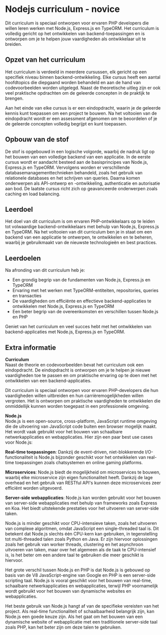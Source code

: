 # Nodejs curriculum - novice

Dit curriculum is speciaal ontworpen voor ervaren PHP developers die willen leren werken met Node.js, Express.js en TypeORM. Het curriculum is volledig gericht op het ontwikkelen van backend-toepassingen en is ontworpen om je te helpen jouw vaardigheden als ontwikkelaar uit te breiden.

## Opzet van het curriculum

Het curriculum is verdeeld in meerdere cursussen, elk gericht op een specifiek niveau binnen backend-ontwikkeling. Elke cursus heeft een aantal hoofdtopics die diepgaand worden behandeld en aan de hand van codevoorbeelden worden uitgelegd. Naast de theoretische uitleg zijn er ook veel praktische opdrachten om de geleerde concepten in de praktijk te brengen.

Aan het einde van elke cursus is er een eindopdracht, waarin je de geleerde kennis kunt toepassen om een project te bouwen. Na het voltooien van de eindopdracht wordt er een assessment afgenomen om te beoordelen of je de geleerde concepten volledig begrijpt en kunt toepassen.

## Opbouw van de stof

De stof is opgebouwd in een logische volgorde, waarbij de nadruk ligt op het bouwen van een volledige backend van een applicatie. In de eerste cursus wordt er aandacht besteed aan de basisprincipes van Node.js, Express.js en TypeORM. Vervolgens worden er verschillende databasemanagementtechnieken behandeld, zoals het gebruik van relationele databases en het schrijven van queries. Daarna komen onderwerpen als API-ontwerp en -ontwikkeling, authenticatie en autorisatie aan bod. De laatste cursus richt zich op geavanceerde onderwerpen zoals caching en load balancing.

## Leerdoel

Het doel van dit curriculum is om ervaren PHP-ontwikkelaars op te leiden tot volwaardige backend-ontwikkelaars met behulp van Node.js, Express.js en TypeORM. Na het voltooien van dit curriculum ben je in staat om een backend van een applicatie te ontwerpen, te ontwikkelen en te beheren, waarbij je gebruikmaakt van de nieuwste technologieën en best practices.

## Leerdoelen

Na afronding van dit curriculum heb je:

- Een grondig begrip van de fundamenten van Node.js, Express.js en TypeORM
- Ervaring met het werken met TypeORM-entiteiten, repositories, queries en transacties
- De vaardigheden om efficiënte en effectieve backend-applicaties te ontwikkelen met Node.js, Express.js en TypeORM
- Een beter begrip van de overeenkomsten en verschillen tussen Node.js en PHP

Geniet van het curriculum en veel succes hebt met het ontwikkelen van backend-applicaties met Node.js, Express.js en TypeORM.

## Extra informatie

**Curriculum**<br/>
Naast de theorie en codevoorbeelden bevat het curriculum ook een eindopdracht. De eindopdracht is ontworpen om je te helpen je nieuwe vaardigheden toe te passen en om praktische ervaring op te doen met het ontwikkelen van een backend-applicaties.

Dit curriculum is speciaal ontworpen voor ervaren PHP-developers die hun vaardigheden willen uitbreiden en hun carrièremogelijkheden willen vergroten. Het is ontworpen om praktische vaardigheden te ontwikkelen die onmiddellijk kunnen worden toegepast in een professionele omgeving.

**Node.js**<br/>
Node.js is een open-source, cross-platform, JavaScript runtime omgeving die de uitvoering van JavaScript code buiten een browser mogelijk maakt. Het wordt vaak gebruikt voor het bouwen van schaalbare netwerkapplicaties en webapplicaties.
Hier zijn een paar best use cases voor Node.js:

**Real-time toepassingen**: Dankzij de event-driven, niet-blokkerende I/O-functionaliteit is Node.js bijzonder geschikt voor het ontwikkelen van real-time toepassingen zoals chatsystemen en online gaming platforms.

**Microservices**: Node.js biedt de mogelijkheid om microservices te bouwen, waarbij elke microservice zijn eigen functionaliteit heeft. Dankzij de lage overhead en het gebruik van RESTful API's kunnen deze microservices zeer efficiënt worden uitgevoerd.

**Server-side webapplicaties**: Node.js kan worden gebruikt voor het bouwen van server-side webapplicaties met behulp van frameworks zoals Express en Koa. Het biedt uitstekende prestaties voor het uitvoeren van server-side taken.

Node.js is minder geschikt voor CPU-intensieve taken, zoals het uitvoeren van complexe algoritmen, omdat JavaScript een single-threaded taal is. Dit betekent dat Node.js slechts één CPU-kern kan gebruiken, in tegenstelling tot multi-threaded talen zoals Python en Java. Er zijn hiervoor oplossingen zoals het gebruik van worker threads, clustering en het asynchroon uitvoeren van taken, maar over het algemeen als de taak te CPU-intensief is, is het beter om een andere taal te gebruiken die meer geschikt is hiervoor.

Het grote verschil tussen Node.js en PHP is dat Node.js is gebouwd op basis van de V8 JavaScript-engine van Google en PHP is een server-side scripting taal. Node.js is vooral geschikt voor het bouwen van real-time, schaalbare netwerkapplicaties en webapplicaties, terwijl PHP voornamelijk wordt gebruikt voor het bouwen van dynamische websites en webapplicaties.

Het beste gebruik van Node.js hangt af van de specifieke vereisten van het project. Als real-time functionaliteit of schaalbaarheid belangrijk zijn, kan Node.js een goede keuze zijn. Als het gaat om het bouwen van een dynamische website of webapplicatie met een traditionele server-side taal zoals PHP, kan het beter zijn om deze talen te gebruiken.
